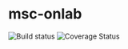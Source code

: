 # msc-onlab

<p float="left">
  <img src="https://github.com/neaxro/msc-onlab-cicd-test/actions/workflows/build-and-publish-backend.yml/badge.svg" alt="Build status" />
  <img src="https://coveralls.io/repos/github/neaxro/msc-onlab-cicd-test/badge.svg?branch=main" alt="Coverage Status" />
</p>

